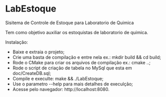 LabEstoque
==========

Sisitema de Controle de Estoque para Laboratorio de Quimica

Tem como objetivo auxiliar os estoquistas de laboratorio de quimica.

Instalação:
* Baixe e extraia o projeto;
* Crie uma basta de compilação e entre nela ex.: mkdir build && cd build;
* Rode o CMake para criar os arquivos de compilação ex.: cmake ..;
* Rode o script de criação de tabela no MySql que esta em doc/CreateDB.sql;
* Compile e execulte: make && ./LabEstoque;
* Use o parametro --help para mais detalhes de execulção;
* Acesse pelo navegador: http://localhost:8080.
